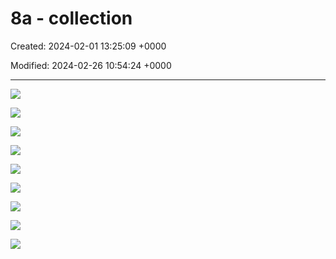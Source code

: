 # 8a - collection

Created: 2024-02-01 13:25:09 +0000

Modified: 2024-02-26 10:54:24 +0000

---



![](../../media/Year-1-Micro-8a---collection-image5.jpeg)



![](../../media/Year-1-Micro-8a---collection-image6.jpeg)



![](../../media/Year-1-Micro-8a---collection-image7.jpeg)



![](../../media/Year-1-Micro-8a---collection-image8.jpeg)



![](../../media/Year-1-Micro-8a---collection-image9.jpeg)



![](../../media/Year-1-Micro-8a---collection-image10.jpeg)



![](../../media/Year-1-Micro-8a---collection-image11.jpeg)



![](../../media/Year-1-Micro-8a---collection-image12.jpeg)



![](../../media/Year-1-Micro-8a---collection-image13.jpeg)















